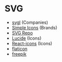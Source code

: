 # SVG

- [svgl](https://svgl.app/) (Companies)
- [Simple Icons](https://simpleicons.org/) (Brands)
- [SVG Repo](https://www.svgrepo.com/)
- [Lucide](https://lucide.dev/icons/) (Icons)
- [React-icons](https://react-icons.github.io/react-icons/) (Icons)
- [flaticon](https://www.flaticon.es/)
- [freepik](https://www.freepik.es/)
